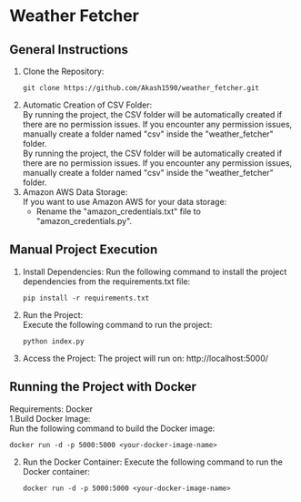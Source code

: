 # Weather Fetcher

## General Instructions

1. Clone the Repository:
   ```shell
   git clone https://github.com/Akash1590/weather_fetcher.git
2. Automatic Creation of CSV Folder:  
  By running the project, the CSV folder will be automatically created if there are no permission issues.
  If you encounter any permission issues, manually create a folder named "csv" inside the "weather_fetcher" folder.  
  By running the project, the CSV folder will be automatically created if there are no permission issues.
  If you encounter any permission issues, manually create a folder named "csv" inside the "weather_fetcher" folder.
3. Amazon AWS Data Storage:  
   If you want to use Amazon AWS for your data storage:  
   - Rename the "amazon_credentials.txt" file to "amazon_credentials.py".


## Manual Project Execution  
1. Install Dependencies:
Run the following command to install the project dependencies from the requirements.txt file:
   ```shell 
   pip install -r requirements.txt
   ```
2. Run the Project:  
   Execute the following command to run the project:
   ```shell 
   python index.py
   ```
3. Access the Project:
   The project will run on: http://localhost:5000/
   
## Running the Project with Docker
Requirements: Docker  
1.Build Docker Image:  
  Run the following command to build the Docker image:
  ```shell
  docker run -d -p 5000:5000 <your-docker-image-name>
  ```  
2. Run the Docker Container:
   Execute the following command to run the Docker container:
   ```shell
   docker run -d -p 5000:5000 <your-docker-image-name>
   ```
   




